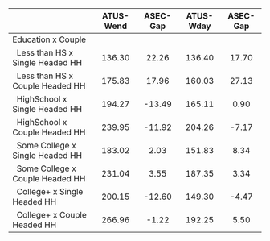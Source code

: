 
|                      |    ATUS-Wend |     ASEC-Gap |    ATUS-Wday |     ASEC-Gap |
| -------------------- | :----------: | :----------: | :----------: | :----------: |
| Education x Couple   |              |              |              |              |
| &nbsp;&nbsp;Less than HS x Single Headed HH |       136.30 |        22.26 |       136.40 |        17.70 |
| &nbsp;&nbsp;Less than HS x Couple Headed HH |       175.83 |        17.96 |       160.03 |        27.13 |
| &nbsp;&nbsp;HighSchool x Single Headed HH |       194.27 |       -13.49 |       165.11 |         0.90 |
| &nbsp;&nbsp;HighSchool x Couple Headed HH |       239.95 |       -11.92 |       204.26 |        -7.17 |
| &nbsp;&nbsp;Some College x Single Headed HH |       183.02 |         2.03 |       151.83 |         8.34 |
| &nbsp;&nbsp;Some College x Couple Headed HH |       231.04 |         3.55 |       187.35 |         3.34 |
| &nbsp;&nbsp;College+ x Single Headed HH |       200.15 |       -12.60 |       149.30 |        -4.47 |
| &nbsp;&nbsp;College+ x Couple Headed HH |       266.96 |        -1.22 |       192.25 |         5.50 |

